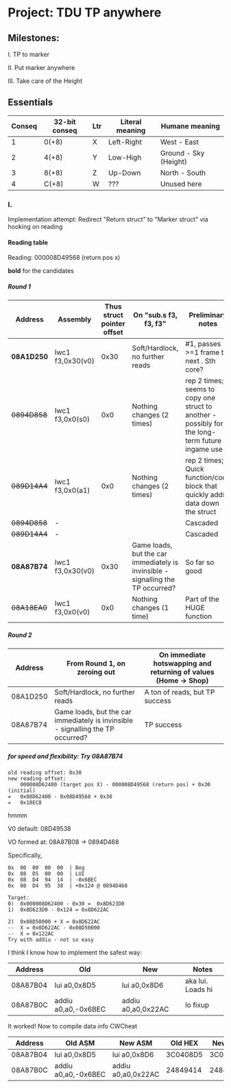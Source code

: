 # Project: TDU TP anywhere

## Milestones:

I. TP to marker

II. Put marker anywhere

III. Take care of the Height

## Essentials

Conseq | 32-bit conseq | Ltr | Literal meaning | Humane meaning
---- | ---- | ---- | ---- | ----
1 | 0(+8) | X | Left-Right | West - East
2 | 4(+8) | Y | Low-High | Ground - Sky (Height)
3 | 8(+8) | Z | Up-Down | North - South
4 | C(+8) | W | ??? | Unused here

### I. 

Implementation attempt: Redirect "Return struct" to "Marker struct" via hooking on reading

#### Reading table

Reading: 000008D49568 (return pos x)

**bold** for the candidates

##### Round 1

Address  |  Assembly | Thus struct pointer offset | On "sub.s f3, f3, f3" | Preliminary notes
----- | ---- |  ---- | ---- | ----
**08A1D250** |  lwc1  f3,0x30(v0) | 0x30 | Soft/Hardlock, no further reads | #1, passes >=1 frame till next . Sth core?
~~0894D858~~ | 	lwc1 f3,0x0(s0) | 0x0 | Nothing changes (2 times) | rep 2 times; seems to copy one struct to another - possibly for the long-term future ingame use
~~089D14A4~~ |	lwc1 f3,0x0(a1) | 0x0 | Nothing changes (2 times) | rep 2 times; Quick function/code block that quickly adds data down the struct 
~~0894D858~~ | - | | | Cascaded | 
~~089D14A4~~ | - | | | Cascaded |  
**08A87B74** | lwc1	f3,0x30(v0) | 0x30 | Game loads, but the car immediately is invinsible - signalling the TP occurred? | So far so good |  
~~08A18EA0~~ | lwc1	f3,0x0(v0) | 0x0 | Nothing changes (1 time) | Part of the HUGE function


##### Round 2

Address | From Round 1, on zeroing out | On immediate hotswapping and returning of values (Home -> Shop)
---- | ---- | ----
08A1D250 | Soft/Hardlock, no further reads | A ton of reads, but TP success
08A87B74 | Game loads, but the car immediately is invinsible - signalling the TP occurred? | TP success

##### for speed and flexibility: Try 08A87B74

```
old reading offset: 0x30
new reading offset: 
	000008D62400 (target pos X) - 000008D49568 (return pos) + 0x30 (initial)
=	0x08D62400 - 0x08D49568 + 0x30
=	0x18EC8
```
hmmm

V0 default: 08D49538

VO formed at:
08A87B08 -> 
0894D468


Specifically,
```
0x	00	00	00	00	| Beg
0x	08	D5	00	00	| LUI
0x	08	D4	94	14	| -0x6BEC
0x	08	D4	95	38	| +0x124 @ 0894D468
```

```
Target:
0)	0x000008D62400 - 0x30 =  0x8D623D0
1)	0x8D623D0 - 0x124 = 0x8D622AC

2)	0x08D50000 + X = 0x8D622AC
--	X = 0x8D622AC - 0x08D50000
--	X = 0x122AC
Try with addiu - not so easy
```


I think I know how to implement the safest way:

Address | Old | New | Notes
---- | ---- | ---- | ----
08A87B04 | 	lui	a0,0x8D5 | 	lui	a0,0x8D6 | aka lui. Loads hi
08A87B0C | 	addiu	a0,a0,-0x6BEC | 	addiu	a0,a0,0x22AC | lo fixup

It worked! Now to compile data info CWCheat


Address | Old ASM | New ASM | Old HEX | New HEX 
---- | ---- | ---- | ---- | ----
08A87B04 | 	lui	a0,0x8D5 | 	lui	a0,0x8D6 | 3C0408D5 | 3C0408D6
08A87B0C | 	addiu	a0,a0,-0x6BEC | 	addiu	a0,a0,0x22AC | 24849414 | 248422AC
